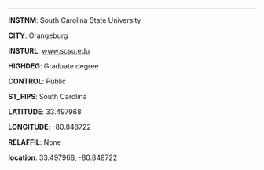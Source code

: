 
---
**INSTNM**: South Carolina State University

**CITY**: Orangeburg

**INSTURL**: www.scsu.edu

**HIGHDEG**: Graduate degree

**CONTROL**: Public

**ST_FIPS**: South Carolina

**LATITUDE**: 33.497968

**LONGITUDE**: -80.848722

**RELAFFIL**: None

**location**: 33.497968, -80.848722